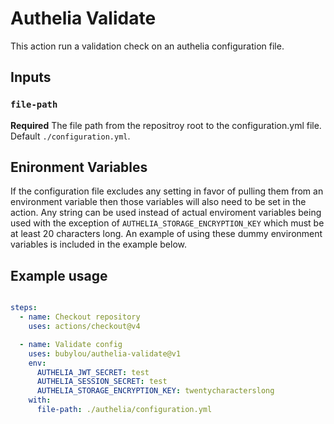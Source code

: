 # Authelia Validate

This action run a validation check on an authelia configuration file.

## Inputs

### `file-path`

**Required** The file path from the repositroy root to the configuration.yml file. Default `./configuration.yml`.

## Enironment Variables

If the configuration file excludes any setting in favor of pulling them from an environment variable then those variables will also need to be set in the action. Any string can be used instead of actual enviroment variables being used with the exception of `AUTHELIA_STORAGE_ENCRYPTION_KEY` which must be at least 20 characters long. An example of using these dummy environment variables is included in the example below.

## Example usage

```yml

steps:
  - name: Checkout repository
    uses: actions/checkout@v4

  - name: Validate config
    uses: bubylou/authelia-validate@v1
    env:
      AUTHELIA_JWT_SECRET: test
      AUTHELIA_SESSION_SECRET: test
      AUTHELIA_STORAGE_ENCRYPTION_KEY: twentycharacterslong
    with:
      file-path: ./authelia/configuration.yml
```
